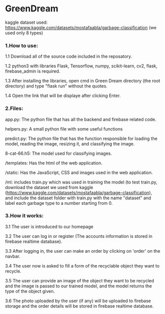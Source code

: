 # GreenDream

kaggle dataset used: https://www.kaggle.com/datasets/mostafaabla/garbage-classification (we used only 8 types)

### 1.How to use:
1.1 Download all of the source code included in the reposatory.

1.2 python3 with libraries Flask, Tensorflow, numpy, scikit-learn, cv2, flask, firebase_admin is required.

1.3 After installing the libraries, open cmd in Green Dream directory (the root directory) and type "flask run" without the quotes.

1.4 Open the link that will be displaye after clicking Enter.

### 2.Files:
app.py: The python file that has all the backend and firebase related code.

helpers.py: A small python file with some useful functions

predict.py: The python file that has the function responsible for loading the model, reading the image, resizing it, and classifying the image.

8-cat-66.h5: The model used for classifying images.

/templates: Has the html of the web application.

/static: Has the JavaScript, CSS and images used in the web application.

/ml: includes train.py which was used in training the model (to test train.py, download the dataset we used from kaggle (https://www.kaggle.com/datasets/mostafaabla/garbage-classification), and include the dataset folder with train.py with the name "dataset" and label each garbage type to a number starting from 0.

### 3.How it works:
3.1 The user is introduced to our homepage

3.2 The user can log in or register (The accounts information is stored in firebase realtime database).

3.3 After logging in, the user can make an order by clicking on 'order' on the navbar.

3.4 The user now is asked to fill a form of the recyclable object they want to recycle.

3.5 The user can provide an image of the object they want to be recycled and the image is passed to our trained model, and the model returns the type of the object given.

3.6 The photo uploaded by the user (if any) will be uploaded to firebase storage and the order details will be stored in firebase realtime database.
